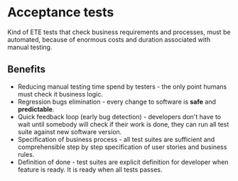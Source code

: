 # Acceptance tests

Kind of ETE tests that check business requirements and processes, must be automated, because of enormous 
costs and duration associated with manual testing.  

## Benefits

* Reducing manual testing time spend by testers - the only point humans must check it business logic.
* Regression bugs elimination - every change to software is **safe** and **predictable**. 
* Quick feedback loop (early bug detection) - developers don't have to wait until somebody will check 
if their work is done, they can run all test suite against new software version.
* Specification of business process - all test suites are sufficient and comprehensible 
step by step specification of user stories and business rules.
* Definition of done - test suites are explicit definition for developer when feature is ready. 
It is ready when all tests passes.  

